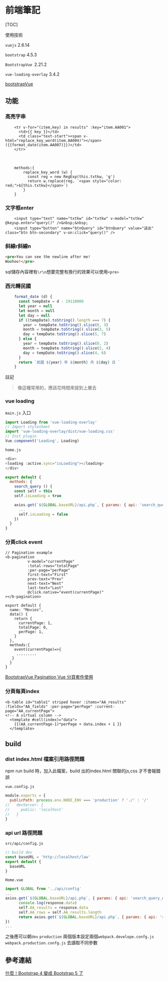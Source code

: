 # 前端筆記

[TOC]



使用技術

`vuejs` 2.6.14

`bootstrap` 4.5.3

`BootstrapVue `2.21.2

`vue-loading-overlay` 3.4.2

[bootstrapVue](https://bootstrap-vue.org/)



## 功能

### 高亮字串

```vue
    <tr v-for="(item,key) in results" :key="item.AA001">
      <td>{{ key }}</td>
      <td class="text-start"><span v-html="replace_key_word(item.AA004)"></span> ({{format_date(item.AA007)}})</td>
    </tr>
```

​	

```vue
	methods:{
        replace_key_word (w) {
          const reg = new RegExp(this.txtkw, 'g')
          return w.replace(reg, `<span style="color: red;">${this.txtkw}</span>`)
        }
    }
```



### 文字框enter

```vue
    <input type="text" name="txtkw" id="txtkw" v-model="txtkw" @keyup.enter="query()" />&nbsp;&nbsp;
    <input type="button" name="btnQuery" id="btnQuery" value="送出" class="btn btn-secondary" v-on:click="query()" />
```



### 斜線r斜線n

```HTML
<pre>You can see the newline after me!
Woohoo!</pre>
```

sql儲存內容裡有`\r\n`想要完整有換行的效果可以使用`<pre>`



### 西元轉民國

```js
    format_date (d) {
      const tempDate = d - 19110000
      let year = null
      let month = null
      let day = null
      if ((tempDate).toString().length === 7) {
        year = tempDate.toString().slice(0, 3)
        month = tempDate.toString().slice(3, 5)
        day = tempDate.toString().slice(5, 7)
      } else {
        year = tempDate.toString().slice(0, 2)
        month = tempDate.toString().slice(2, 4)
        day = tempDate.toString().slice(4, 6)
      }
      return `民國 ${year} 年 ${month} 月 ${day} 日 `
    }
```

註記

> 像這種常用的，應該花時間來提到上層去



### vue loading 

`main.js` 入口

```js
import Loading from 'vue-loading-overlay'
// Import stylesheet
import 'vue-loading-overlay/dist/vue-loading.css'
// Init plugin
Vue.component('Loading', Loading)
```



`home.js`

```js
<div>
<loading :active.sync="isLoading"></loading>
</div>

export default {
  methods: {
    search_query () {
    const self = this   
    self.isLoading = true

    axios.get(`${GLOBAL.baseURL}/api.php`, { params: { api: 'search_query_AA', txtkw: self.txtkw } }).then(function (response) {
      ...
      self.isLoading = false        
    })
  }
}
```



### 分頁click event

```vue
// Pagination example
<b-pagination
          v-model="currentPage"
          :total-rows="totalPage"
          :per-page="perPage"
          first-text="First"
          prev-text="Prev"
          next-text="Next"
          last-text="Last"
          @click.native="event(currentPage)"
></b-pagination>
 
export default {
  name: "Movies",
  data() {
    return {
      currentPage: 1,
      totalPage: 0,
      perPage: 1,
    }
  },
  methods:{
    event(currentPage)=>{
     .........
   }
  }
}
```

[BootstrapVue Pagination Vue 分頁套件使用](https://smlpoints.com/notes-bootstrapvue-pagination-vue.html)



### 分頁每頁index

```vue
<b-table id="table1" striped hover :items="AA_results" :fields="AA_fields" :per-page="perPage" :current-page="AA_currentPage">
<!-- A virtual column -->
  <template #cell(index)="data">
    {{(AA_currentPage-1)*perPage + data.index + 1 }}
  </template>
```



## build

### dist index.html 檔案引用路徑問題

npm run build 時，加入此檔案，build 出的index.html 關聯的js,css 才不會報錯誤

`vue.config.js`

```js
module.exports = {
  publicPath: process.env.NODE_ENV === 'production' ? './' : '/'
//   devServer: {
//     public: 'localhost'
//   }
}

```



### api url 路徑問題

`src/api/config.js`

```js
// build dev
const baseURL = 'http://localhost/law'
export default {
  baseURL
}
```

`Home.vue`

```js
import GLOBAL from '../api/config'
...
axios.get(`${GLOBAL.baseURL}/api.php`, { params: { api: 'search_query_AA', txtkw: self.txtkw } }).then(function (response) {
      console.log(response.data)
      self.AA_results = response.data
      self.AA_rows = self.AA_results.length
      return axios.get(`${GLOBAL.baseURL}/api.php`, { params: { api: 'search_query_AC', txtkw: self.txtkw } })
})
...

```

之後應可以朝`dev` `production` 兩個版本設定兩個`webpack.develope.confg.js` `webpack.production.confg.js` 去讀取不同參數





## 參考連結

[什麼！Bootstrap 4 變成 Bootstrap 5 了](https://hsiangfeng.github.io/css/20210205/1934188738/)
